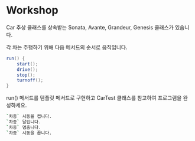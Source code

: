 # Workshop

Car 추상 클래스를 상속받는 Sonata, Avante, Grandeur, Genesis 클래스가 있습니다.

각 차는 주행하기 위해 다음 메서드의 순서로 움직입니다.

```java
run() {
    start();
    drive();
    stop();
    turnoff();
}
```

run() 메서드를 템플릿 메서드로 구현하고 CarTest 클래스를 참고하여 프로그램을 완성하세요.

```bash
`차종` 시동을 켭니다.
`차종` 달립니다.
`차종` 멈춤니다.
`차종` 시동을 끕니다.
```
